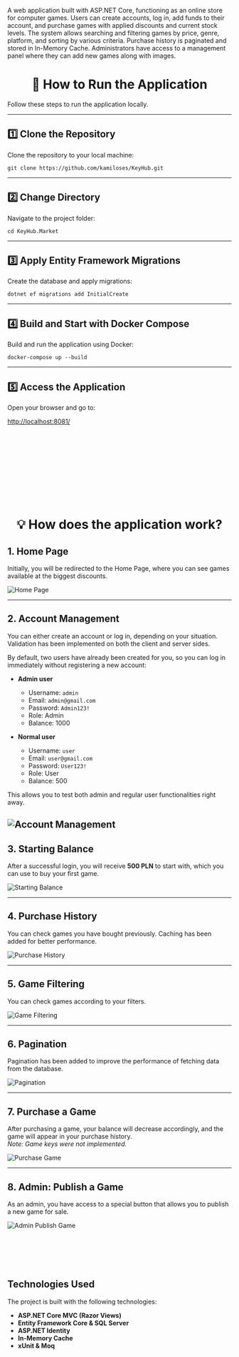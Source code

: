 
A web application built with ASP.NET Core, functioning as an online store for
computer games. Users can create accounts, log in, add funds to their account,
and purchase games with applied discounts and current stock levels. The system
allows searching and filtering games by price, genre, platform, and sorting by
various criteria. Purchase history is paginated and stored in In-Memory Cache.
Administrators have access to a management panel where they can add new
games along with images.






<h1 align="center">🚀 How to Run the Application</h1>

Follow these steps to run the application locally.

---

## 1️⃣ Clone the Repository

Clone the repository to your local machine:

```
git clone https://github.com/kamiloses/KeyHub.git
```

---

## 2️⃣ Change Directory

Navigate to the project folder:

```
cd KeyHub.Market
```

---

## 3️⃣ Apply Entity Framework Migrations

Create the database and apply migrations:

```
dotnet ef migrations add InitialCreate
```

---

## 4️⃣ Build and Start with Docker Compose

Build and run the application using Docker:

```
docker-compose up --build
```

---

## 5️⃣ Access the Application

Open your browser and go to:

[http://localhost:8081/](http://localhost:8081/)








                   


<br><br><br><br><br><br><br><br><br>
       <h1 align="center">💡 How does the application work?</h1>

## 1. Home Page
Initially, you will be redirected to the Home Page, where you can see games available at the biggest discounts.

![Home Page](https://github.com/user-attachments/assets/667d35e1-d398-4b84-b225-95fef3f1547d)

---

## 2. Account Management

You can either create an account or log in, depending on your situation. Validation has been implemented on both the client and server sides.  

By default, two users have already been created for you, so you can log in immediately without registering a new account:

- **Admin user**
  - Username: `admin`
  - Email: `admin@gmail.com`
  - Password: `Admin123!`
  - Role: Admin
  - Balance: 1000

- **Normal user**
  - Username: `user`
  - Email: `user@gmail.com`
  - Password: `User123!`
  - Role: User
  - Balance: 500

This allows you to test both admin and regular user functionalities right away.

![Account Management](https://github.com/user-attachments/assets/99355ca9-1abb-4cc1-ac9f-59cfbd094e97)
---

## 3. Starting Balance
After a successful login, you will receive **500 PLN** to start with, which you can use to buy your first game.

![Starting Balance](https://github.com/user-attachments/assets/07b3ded4-abb3-4774-adee-4907993d0ec0)

---

## 4. Purchase History
You can check games you have bought previously. Caching has been added for better performance.

![Purchase History](https://github.com/user-attachments/assets/72644725-da18-451e-9063-a0dece047c1f)

---

## 5. Game Filtering
You can check games according to your filters.

![Game Filtering](https://github.com/user-attachments/assets/7ee5102c-4df8-4b05-a6a4-97c5bee91579)

---

## 6. Pagination
Pagination has been added to improve the performance of fetching data from the database.

![Pagination](https://github.com/user-attachments/assets/d590f6e1-3747-47f1-872c-111557369a55)

---

## 7. Purchase a Game
After purchasing a game, your balance will decrease accordingly, and the game will appear in your purchase history.  
*Note: Game keys were not implemented.*

![Purchase Game](https://github.com/user-attachments/assets/b04d3a3c-51d1-4860-8b15-d73cc15bb9a4)

---

## 8. Admin: Publish a Game
As an admin, you have access to a special button that allows you to publish a new game for sale.

![Admin Publish Game](https://github.com/user-attachments/assets/9ed62ff8-d654-40e6-bef3-9007411d6f00)


<br><br><br><br>




## Technologies Used

The project is built with the following technologies:

- **ASP.NET Core MVC (Razor Views)**
- **Entity Framework Core & SQL Server**
- **ASP.NET Identity**
- **In-Memory Cache**
- **xUnit & Moq**
